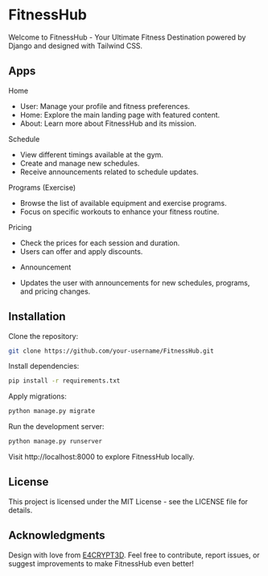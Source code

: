 # FitnessHub

Welcome to FitnessHub - Your Ultimate Fitness Destination powered by Django and designed with Tailwind CSS.

## Apps

Home

- User: Manage your profile and fitness preferences.
- Home: Explore the main landing page with featured content.
- About: Learn more about FitnessHub and its mission.

Schedule

- View different timings available at the gym.
- Create and manage new schedules.
- Receive announcements related to schedule updates.

Programs (Exercise)

- Browse the list of available equipment and exercise programs.
- Focus on specific workouts to enhance your fitness routine.

Pricing

- Check the prices for each session and duration.
- Users can offer and apply discounts.

* Announcement

- Updates the user with announcements for new schedules, programs, and pricing changes.

## Installation

Clone the repository:

```bash
git clone https://github.com/your-username/FitnessHub.git
```

Install dependencies:

```bash
pip install -r requirements.txt
```

Apply migrations:

```bash
python manage.py migrate
```

Run the development server:

```bash
python manage.py runserver
```

Visit http://localhost:8000 to explore FitnessHub locally.

## License

This project is licensed under the MIT License - see the LICENSE file for details.

## Acknowledgments

Design with love from [E4CRYPT3D](https://github.com/E4crypt3d).
Feel free to contribute, report issues, or suggest improvements to make FitnessHub even better!
